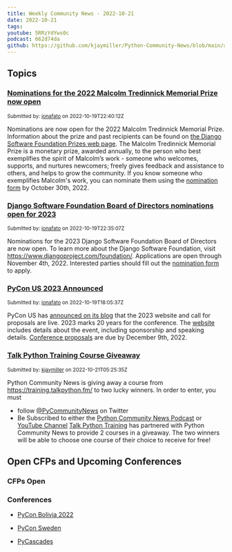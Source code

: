 ```yaml
---
title: Weekly Community News - 2022-10-21
date: 2022-10-21
tags: 
youtube: 5RRzYdYws0c
podcast: 662d74da
github: https://github.com/kjaymiller/Python-Community-News/blob/main/app/content/2022-10-21.md
---
```


## Topics

### [Nominations for the 2022 Malcolm Tredinnick Memorial Prize now open](https://api.github.com/repos/Python-Community-News/Topics/issues/28)

<small>Submitted by: [jonafato](https://github.com/jonafato) on 2022-10-19T22:40:12Z</small>

Nominations are now open for the 2022 Malcolm Tredinnick Memorial Prize. Information about the prize and past recipients can be found on [the Django Software Foundation Prizes web page](https://www.djangoproject.com/foundation/prizes/).
The Malcolm Tredinnick Memorial Prize is a monetary prize, awarded annually, to the person who best exemplifies the spirit of Malcolm’s work - someone who welcomes, supports, and nurtures newcomers; freely gives feedback and assistance to others, and helps to grow the community.
If you know someone who exemplifies Malcolm's work, you can nominate them using the [nomination form](https://docs.google.com/forms/d/1wocQLFGJQFrLOrGfIGjwUeXFc97jQyV7BLoMgkS8uOk/viewform) by October 30th, 2022.


### [Django Software Foundation Board of Directors nominations open for 2023 ](https://api.github.com/repos/Python-Community-News/Topics/issues/27)

<small>Submitted by: [jonafato](https://github.com/jonafato) on 2022-10-19T22:35:07Z</small>

Nominations for the 2023 Django Software Foundation Board of Directors are now open. To learn more about the Django Software Foundation, visit https://www.djangoproject.com/foundation/. Applications are open through November 4th, 2022. Interested parties should fill out the [nomination form](https://forms.gle/5nn2Qu9Wzyrj9veF8) to apply.


### [PyCon US 2023 Announced](https://api.github.com/repos/Python-Community-News/Topics/issues/26)

<small>Submitted by: [jonafato](https://github.com/jonafato) on 2022-10-19T18:05:37Z</small>

PyCon US has [announced on its blog](https://pycon.blogspot.com/2022/10/pycon-us-2023-launches.html) that the 2023 website and call for proposals are live. 2023 marks 20 years for the conference. The [website](https://us.pycon.org/2023/) includes details about the event, including sponsorship and speaking details. [Conference proposals](https://us.pycon.org/2023/speaking/guidelines/) are due by December 9th, 2022.


### [Talk Python Training Course Giveaway ](https://api.github.com/repos/Python-Community-News/Topics/issues/31)

<small>Submitted by: [kjaymiller](https://github.com/kjaymiller) on 2022-10-21T05:25:35Z</small>

Python Community News is giving away a course from https://training.talkpython.fm/ to two lucky winners.
In order to enter, you must
-  follow [@PyCommunityNews](https://twitter.com/pycommunitynews) on Twitter
- Be Subscribed to either the [Python Community News Podcast](https://pythoncommunitynews.transistor.fm/) or [YouTube Channel](https://www.youtube.com/channel/UCA8N-T_aEhHLzwwn47K-UFw)
[Talk Python Training](https://training.talkpython.fm) has partnered with Python Community News to provide 2 courses in a giveaway.
The two winners will be able to choose one course of their choice to receive for free!



## Open CFPs and Upcoming Conferences
### CFPs Open


### Conferences

- [PyCon Bolivia 2022](https://bo.pycon.org)

- [PyCon Sweden](http://www.pycon.se)

- [PyCascades](https://2023.pycascades.com/)
